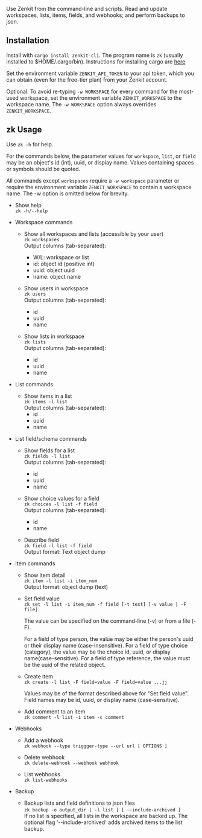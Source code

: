Use Zenkit from the command-line and scripts.
Read and update workspaces, lists, items, fields, and webhooks;
and perform backups to json.

## Installation

Install with `cargo install zenkit-cli`. The program name is `zk`
(usually installed to $HOME/.cargo/bin).
Instructions for installing cargo are
[here](https://doc.rust-lang.org/cargo/getting-started/installation.html)

Set the environment variable `ZENKIT_API_TOKEN` to your api token, which
you can obtain (even for the free-tier plan) from your Zenkit account.

Optional: To avoid re-typing `-w WORKSPACE` for every command for 
the most-used workspace,
set the environment variable `ZENKIT_WORKSPACE` to the workspace name. 
The `-w WORKSPACE` option always overrides `ZENKIT_WORKSPACE`.

## zk Usage

Use `zk -h` for help.

For the commands below, the parameter values for
`workspace`, `list`, or `field` may be an object's id (int),
uuid, or display name. Values containing spaces or symbols should be
quoted.

All commands except `workspaces` require a `-w workspace` parameter or
require the environment variable `ZENKIT_WORKSPACE` to contain a
workspace name. The -w option is omitted below for brevity.

  - Show help</br>`zk -h/--help`

  - Workspace commands

    - Show all workspaces and lists (accessible by your user)</br>
    `zk workspaces`</br>
      Output columns (tab-separated):
      - W/L:  workspace or list
      - id:   object id (positive int)
      - uuid: object uuid
      - name: object name

    - Show users in workspace </br>`zk users`</br>
      Output columns (tab-separated):
      - id
      - uuid
      - name

    - Show lists in workspace </br>`zk lists`</br>
      Output columns (tab-separated):
      - id
      - uuid
      - name

  - List commands

    - Show items in a list</br> `zk items -l list`</br>
      Output columns (tab-separated):
      - id
      - uuid
      - name

  - List field/schema commands

    - Show fields for a list </br>`zk fields -l list`</br>
      Output columns (tab-separated):
      - id
      - uuid
      - name

    - Show choice values for a field</br>`zk choices -l list -f field`</br>
      Output columns (tab-separated):
      - id
      - name

    - Describe field</br>`zk field -l list -f field`</br>
      Output format: Text object dump

  - Item commands

    - Show item detail</br>`zk item -l list -i item_num`</br>
      Output format: object dump (text)

    - Set field value</br>
      `zk set -l list -i item_num -f field [-t text] [-v value | -F file]`</br>

      The value can be specified on the command-line (-v) or from a file
	  (-F).
      
	  For a field of type person, the value may be either the person's
	  uuid or their display name (case-insensitive).
	  For a field of type choice (category), the value
	  may be the choice id, uuid, or display name(case-sensitive). For a field of type
	  reference, the value must be the uuid of the related object.

    - Create item</br>
    `zk create -l list -F field=value -F field=value ...jj`</br>

	  Values may be of the format described above for "Set field value".
	  Field names may be id, uuid, or display name (case-sensitive).

    - Add comment to an item</br>`zk comment -l list -i item -c comment`

  - Webhooks

    - Add a webhook</br>
      `zk webhook --type triggger-type --url url [ OPTIONS ]`

    - Delete webhook</br>
      `zk delete-webhook --webhook webhook`

    - List webhooks</br>
      `zk list-webhooks`
  
  - Backup
    - Backup lists and field definitions to json files</br>
      `zk backup -o output_dir [ -l list ] [ --include-archived ]`</br>
      If no list is specified, all lists in the workspace are backed up.
      The optional flag '--include-archived' adds archived items
      to the list backup.

